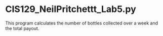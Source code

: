 # CIS129_NeilPritchettt_Lab5.py
This program calculates the number of bottles collected over a week and the total payout.
